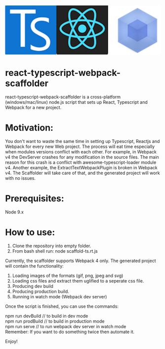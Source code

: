 ![logo.png](https://github.com/sattinos/react-typescript-webpack-scaffolder/blob/master/img/logo.png?raw=true)

# react-typescript-webpack-scaffolder
react-typescript-webpack-scaffolder is a cross-platform (windows/mac/linux) node.js script that sets up React, Typescript and Webpack for a new project.


Motivation:
===========
You don't want to waste the same time in setting up Typescript, Reactjs and Webpack for every new Web project.
The process will eat time especially when modules versions conflict with each other. For example, in Webpack v4 the DevServer crashes
for any modification in the source files. The main reason for this crash is a conflict with awesome-typescript-loader module v4.
Another example, the ExtractTextWebpackPlugin is broken in Webpack v4.
The Scaffolder will take care of that, and the generated project will work with no issues.

Prerequisites:
==============
Node 9.x


How to use:
===========
1. Clone the repository into empty folder.
2. From bash shell run: 
node scaffold-ts.rt.js


Currently, the scaffolder supports Webpack 4 only.
The generated project will contain the functionality:
1. Loading images of the formats (gif, png, jpeg and svg)
2. Loading css files and extract them uglified to a seperate css file.
3. Producing dev build
4. Producing production build.
5. Running in watch mode (Webpack dev server)


Once the script is finished, you can use the commands:

npm run devBuild      // to build in dev mode<br />
npm run prodBuild     // to build in production mode<br />
npm run serve         // to run webpack dev server in watch mode<br />
Remember: If you want to do something twice then automate it.

Enjoy!
